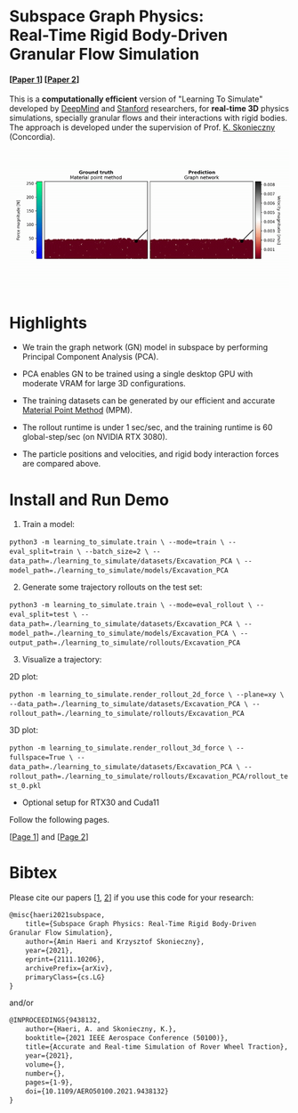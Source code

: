 # Subspace Graph Physics: <br /> Real-Time Rigid Body-Driven Granular Flow Simulation
#### [[Paper 1](https://arxiv.org/abs/2111.10206)] [[Paper 2](https://ieeexplore.ieee.org/abstract/document/9438132)]


This is a <strong>computationally efficient</strong> version of "Learning To Simulate" developed by [DeepMind](https://deepmind.com/research/publications/Learning-to-Simulate-Complex-Physics-with-Graph-Networks) and [Stanford](https://cs.stanford.edu/people/jure) researchers, for <strong>real-time 3D</strong> physics simulations, specially granular flows and their interactions with rigid bodies. The approach is developed under the supervision of Prof. [K. Skonieczny](http://users.encs.concordia.ca/~kskoniec/) (Concordia).

<img src="https://github.com/haeriamin/files/blob/master/excav_ml_4.gif" alt="drawing" width="820">

# Highlights

* We train the graph network (GN) model in subspace by performing Principal Component Analysis (PCA).

* PCA enables GN to be trained using a single desktop GPU with moderate VRAM for large 3D configurations.

* The training datasets can be generated by our efficient and accurate [Material Point Method](https://github.com/haeriamin/MPM-NGF) (MPM).

* The rollout runtime is under 1 sec/sec, and the training runtime is 60 global-step/sec (on NVIDIA RTX 3080).

* The particle positions and velocities, and rigid body interaction forces are compared above.


# Install and Run Demo

1. Train a model:

`python3 -m learning_to_simulate.train \
  --mode=train \
  --eval_split=train \
  --batch_size=2 \
  --data_path=./learning_to_simulate/datasets/Excavation_PCA \
  --model_path=./learning_to_simulate/models/Excavation_PCA`

2. Generate some trajectory rollouts on the test set:

`python3 -m learning_to_simulate.train \
  --mode=eval_rollout \
  --eval_split=test \
  --data_path=./learning_to_simulate/datasets/Excavation_PCA \
  --model_path=./learning_to_simulate/models/Excavation_PCA \
  --output_path=./learning_to_simulate/rollouts/Excavation_PCA`

3. Visualize a trajectory:

2D plot:

`python -m learning_to_simulate.render_rollout_2d_force \
  --plane=xy \
  --data_path=./learning_to_simulate/datasets/Excavation_PCA \
  --rollout_path=./learning_to_simulate/rollouts/Excavation_PCA`

3D plot:

`python -m learning_to_simulate.render_rollout_3d_force \
  --fullspace=True \
  --data_path=./learning_to_simulate/datasets/Excavation_PCA \
  --rollout_path=./learning_to_simulate/rollouts/Excavation_PCA/rollout_test_0.pkl`

* Optional setup for RTX30 and Cuda11

Follow the following pages.

[[Page 1](https://www.pugetsystems.com/labs/hpc/How-To-Install-TensorFlow-1-15-for-NVIDIA-RTX30-GPUs-without-docker-or-CUDA-install-2005/)] and [[Page 2](https://www.digitalocean.com/community/tutorials/how-to-install-anaconda-on-ubuntu-18-04-quickstart)]

# Bibtex
Please cite our papers [[1](https://arxiv.org/abs/2111.01523), [2](https://ieeexplore.ieee.org/abstract/document/9438132)] if you use this code for your research: 
```
@misc{haeri2021subspace,
    title={Subspace Graph Physics: Real-Time Rigid Body-Driven Granular Flow Simulation}, 
    author={Amin Haeri and Krzysztof Skonieczny},
    year={2021},
    eprint={2111.10206},
    archivePrefix={arXiv},
    primaryClass={cs.LG}
}
```
and/or
```
@INPROCEEDINGS{9438132,
    author={Haeri, A. and Skonieczny, K.},
    booktitle={2021 IEEE Aerospace Conference (50100)},
    title={Accurate and Real-time Simulation of Rover Wheel Traction},
    year={2021},
    volume={},
    number={},
    pages={1-9},
    doi={10.1109/AERO50100.2021.9438132}
}
```

